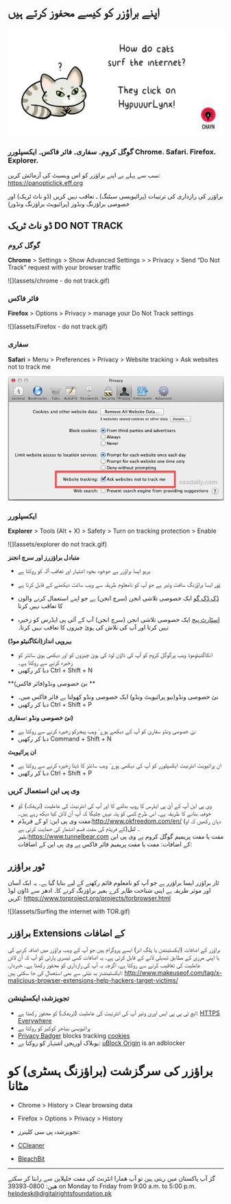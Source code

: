# اپنے براؤزر کو کیسے محفوز کرتے ہیں

![](assets/HypuuurLynx.gif)

### گوگل کروم۔ سفاری۔ فائر فاکس۔ ایکسپلورر Chrome. Safari. Firefox. Explorer.

سب سے پہلے یے اپنے براؤزر کو اس وبسیٹ کی آزمائش کرین: https://panopticlick.eff.org 

براؤزر کی رازداری کی ترتیبات (پرائیویسی سیٹنگ) ـ تعاقب نہیں کریں (ڈو ناٹ ٹریک) اور خصوصی براؤزنگ ونڈوز (پرائیویٹ براؤزنگ ونڈوز)

## ڈو ناٹ ٹریک DO NOT TRACK
### گوگل کروم

**Chrome** &gt; Settings &gt; Show Advanced Settings &gt; &gt; Privacy &gt; Send “Do Not Track” request with your browser traffic

![](assets/chrome - do not track.gif)


### فائر فاکس

**Firefox** &gt; Options &gt; Privacy &gt; manage your Do Not Track settings


![](assets/Firefox - do not track.gif)

### سفاری
**Safari** &gt; Menu &gt; Preferences &gt; Privacy &gt; Website tracking &gt; Ask websites not to track me


![](assets/do-not-track-safari.jpg)

### ایکسپلورر
**Explorer** &gt; Tools \(Alt + X\) &gt; Safety &gt; Turn on tracking protection &gt; Enable


![](assets/explorer do not track.gif)


**متبادل براؤزرز اور سرچ انجنز**

* [بریو](/www.brave.com) ایسا براؤزر ہے جوخود بخود اشتہار اور تعاقب آلہ کو روکتا ہے

* [ٹور](https://www.torproject.org) ایسا براؤزنگ سافٹ وئیر ہے جو آپ کو نامعلوم طریقہ سے ویب سائٹ  دیکھنے کے قابل کرتا ہے

* [ڈک ڈک گو](https://duckduckgo.com/about) ایک خصوصی تلاشی انجن (سرچ انجن) ہے جو اپنے استعمال کرنے والون کا تعاقب نہیں کرتا

* [اسٹارٹ پیج](https://www.startpage.com) ایک خصوصی تلاشی انجن (سرچ انجن) آپ کے آئی پی ایڈرس کو زخیرہ نہیں کرتا اور آپ کی تلاش کی ہوئ چیزوں کا تعاقب نہیں کرتا۔


**بہروپی انداز(انکاگنیٹو موڈ)**

* انکاگنیٹوموڈ ویب پرگوگل کروم کو آپ کی ڈاؤن لوڈ کی ہوئ چیزوں کو اور دیکھی ہوئ سائٹز کو زخیرہ کرنے سے روکتا ہے۔
* دبا کر رکھیں  Ctrl + Shift + N

**نئ خصوصی ونڈو(فائر فاکس) **

* نئ خصوصی ونڈو(نیو پرائیویٹ ونڈو) ایک خصوصی ونڈو کھولتا ہے فائر فاکس میں۔
* دبا کر رکھیں  Ctrl + Shift + P


**نئ خصوصی ونڈو :سفاری)**

* نئ خصوصی ونڈو سفاری کو آپ کے دیکھے ہوےٴ ویب پیجزکو زخیرہ کرنے سے روکتا ہے
* دبا کر رکھیں  Command + Shift + N


**ان پرائیویٹ**

* ان پرائیویٹ انٹرنیٹ ایکسپلورر کو آپ کی دیکھی ہوےٴ ویب سائٹز کا ڈیٹا زخیرہ کرنے سے روکتا ہے
* دبا کر رکھیں Ctrl + Shift + P


### وی پی این استعمال کریں
* وی پی این آپ کے آئ پی ایڈرس کا روپ بدلنے کا اور آپ کی انٹرنیٹ کی عاملیت (ٹریفک) کو خوفیہ بنانے کا طریقہ ہے۔ اس طرح کسی کو پتہ نیہں چلیگا کہ آپ آن لائن کیا دیکھ رہے ہیں۔ 
* مفت وی پی این: او کے فریڈم:http://www.okfreedom.com/en/ (دہان رکھیں کہ او کے فریڈم کی مفت قسم اشتھار کی حمایت کرتی ہے)۔ ٹنل بئیر:https://www.tunnelbear.com مفت یا مفت پریمیم گوگل کروم پے وی پی این کے اضافات: مفت یا مفت پریمیم فائر فاکس پے وی پی این کے اضافات:



## ٹور  براؤزر

ٹار براؤزر ایسا براؤزر ہے جو آپ کو نامعلوم قائم رکھنے کے لیے بنایا گیا ہے۔ یہ ایک آسان اور موثر طریقہ ہے اپنی شناخت ظاہر کرے بغیر براؤزنگ کرنے کا۔ ادھر سے ڈاؤن لوڈ کرین: https://www.torproject.org/projects/torbrowser.html

![](assets/Surfing the internet with TOR.gif)

 ## براؤزر Extensions  کے اضافات

براؤزر کے اضافات (ایکسٹینشن یا پلگ انز) ایسے پروگرام ہیں جو آپ کے ویب براؤزر میں اضافہ کرنے کی یا اپنی مرزی کے مطابق تبدیلی لانے کے قابل کرتی ہے۔ یہ اضافات کسی تیسری پارٹی کو آپ کہ آن لائن عاملیت کی تعاقیب کرنے سے روکتا ہے، اگرچہ یہ آپ کی رازداری کو محفوز رکھتا ہے۔ خبردارـ ایکسٹینشنز بد نیّتی سے بھی استعمال کی جا سکتی ہیں:
 http://www.makeuseof.com/tag/x-malicious-browser-extensions-help-hackers-target-victims/

### تجویزشدہ ایکسٹینشن

* ایچ ٹی پی پی ایس اوری وئیر آپ کی انٹرنیٹ کی عاملیت (ٹریفک) کو محفوز رکھتا ہے:
[HTTPS Everywhere](https://www.google.com/url?q=https://www.eff.org/https-everywhere) 
* پرائیویسی بیڈجر کوکیز کو روکتا ہے
* [Privacy Badger](https://www.google.com/url?q=https://www.eff.org/privacybadger&sa=D&ust=1478912695313000&usg=AFQjCNHNcMDqQbrzK_GX-cQYVUy8pTlayw) blocks tracking [cookies](https://www.google.com/url?q=https://en.wikipedia.org/wiki/HTTP_cookie&sa=D&ust=1478912695313000&usg=AFQjCNH4OGzxCGUGlINzUNYhUFSYSylzLA)
* یوبلاک اوریجن اشتہار کو روکتا یے:
[uBlock Origin](https://www.google.com/url?q=https://www.ublock.org/&sa=D&ust=1478912695314000&usg=AFQjCNGJa0xJXHwX03kI2KCd3aZ1nc58KA) is an adblocker

# براؤزر کی سرگزشت (براؤزنگ ہسٹری) کو مٹانا
* Chrome &gt; History &gt; Clear browsing data
* Firefox &gt; Options &gt; Privacy &gt; History
* تجویزشدہ پی سی کلینرز:

* [CCleaner](https://www.google.com/url?q=http://www.piriform.com/ccleaner&sa=D&ust=1478912695317000&usg=AFQjCNHmtswm2AwMsRtywjxd7unIPKSXSg)

* [BleachBit](https://www.google.com/url?q=http://www.bleachbit.org/&sa=D&ust=1478912695318000&usg=AFQjCNEjz3m2EuO6O2lPl4Vo_KAe6CHsjQ)

---
گرٰ آپ پاکستان مین رہتی ہین تو آپ ھمارا انٹرنٹ کی مفت حلپلاین سے رابتا کر سکتے ھین: 0800-39393 on Monday to Friday from 9:00 a.m. to 5:00 p.m. helpdesk@digitalrightsfoundation.pk




